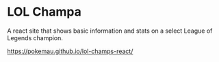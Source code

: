 # LOL Champa
A react site that shows basic information and stats on a select League of Legends champion.

https://pokemau.github.io/lol-champs-react/
